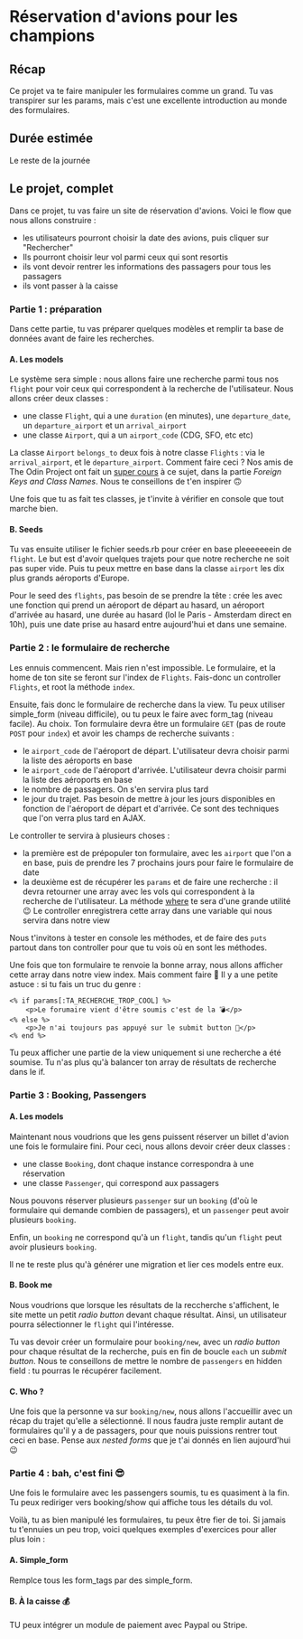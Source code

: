 # Réservation d'avions pour les champions
## Récap
Ce projet va te faire manipuler les formulaires comme un grand. Tu vas transpirer sur les params, mais c'est une excellente introduction au monde des formulaires.

## Durée estimée
Le reste de la journée

## Le projet, complet
Dans ce projet, tu vas faire un site de réservation d'avions. Voici le flow que nous allons construire :

- les utilisateurs pourront choisir la date des avions, puis cliquer sur "Rechercher"
- Ils pourront choisir leur vol parmi ceux qui sont resortis
- ils vont devoir rentrer les informations des passagers pour tous les passagers
- ils vont passer à la caisse

### Partie 1 : préparation
Dans cette partie, tu vas préparer quelques modèles et remplir ta base de données avant de faire les recherches.

#### A. Les models

Le système sera simple : nous allons faire une recherche parmi tous nos `flight` pour voir ceux qui correspondent à la recherche de l'utilisateur. Nous allons créer deux classes :

- une classe `Flight`, qui a une `duration` (en minutes), une `departure_date`, un `departure_airport` et un `arrival_airport`
- une classe `Airport`, qui a un `airport_code` (CDG, SFO, etc etc)

La classe `Airport` `belongs_to` deux fois à notre classe `Flights` : via le `arrival_airport`, et le `departure_airport`. Comment faire ceci ? Nos amis de The Odin Project ont fait un [super cours](https://www.theodinproject.com/courses/ruby-on-rails/lessons/active-record-associations) à ce sujet, dans la partie _Foreign Keys and Class Names_. Nous te conseillons de t'en inspirer 🙃

Une fois que tu as fait tes classes, je t'invite à vérifier en console que tout marche bien.

#### B. Seeds
Tu vas ensuite utiliser le fichier seeds.rb pour créer en base pleeeeeeein de `flight`. Le but est d'avoir quelques trajets pour que notre recherche ne soit pas super vide. Puis tu peux mettre en base dans la classe `airport` les dix plus grands aéroports d'Europe.

Pour le seed des `flights`, pas besoin de se prendre la tête : crée les avec une fonction qui prend un aéroport de départ au hasard, un aéroport d'arrivée au hasard, une durée au hasard (lol le Paris - Amsterdam direct en 10h), puis une date prise au hasard entre aujourd'hui et dans une semaine.

### Partie 2 : le formulaire de recherche
Les ennuis commencent. Mais rien n'est impossible. Le formulaire, et la home de ton site se feront sur l'index de `Flights`. Fais-donc un controller `Flights`, et root la méthode `index`.

Ensuite, fais donc le formulaire de recherche dans la view. Tu peux utiliser simple_form (niveau difficile), ou tu peux le faire avec form_tag (niveau facile). Au choix. Ton formulaire devra être un formulaire `GET` (pas de route `POST` pour `index`) et avoir les champs de recherche suivants :

- le `airport_code` de l'aéroport de départ. L'utilisateur devra choisir parmi la liste des aéroports en base
- le `airport_code` de l'aéroport d'arrivée. L'utilisateur devra choisir parmi la liste des aéroports en base
- le nombre de passagers. On s'en servira plus tard
- le jour du trajet. Pas besoin de mettre à jour les jours disponibles en fonction de l'aéroport de départ et d'arrivée. Ce sont des techniques que l'on verra plus tard en AJAX.

Le controller te servira à plusieurs choses :

- la première est de prépopuler ton formulaire, avec les `airport` que l'on a en base, puis de prendre les 7 prochains jours pour faire le formulaire de date
- la deuxième est de récupérer les `params` et de faire une recherche : il devra retourner une array avec les vols qui correspondent à la recherche de l'utilisateur. La méthode [where](http://guides.rubyonrails.org/active_record_querying.html#conditions) te sera d'une grande utilité 😉 Le controller enregistrera cette array dans une variable qui nous servira dans notre view

Nous t'invitons à tester en console les méthodes, et de faire des `puts` partout dans ton controller pour que tu vois où en sont les méthodes.

Une fois que ton formulaire te renvoie la bonne array, nous allons afficher cette array dans notre view index. Mais comment faire 🤔 Il y a une petite astuce : si tu fais un truc du genre :

```erb
<% if params[:TA_RECHERCHE_TROP_COOL] %>
	<p>Le forumaire vient d'être soumis c'est de la 💣</p>
<% else %>
	<p>Je n'ai toujours pas appuyé sur le submit button 🚨</p>
<% end %>
```

Tu peux afficher une partie de la view uniquement si une recherche a été soumise. Tu n'as plus qu'à balancer ton array de résultats de recherche dans le if.

### Partie 3 : Booking, Passengers
#### A. Les models
Maintenant nous voudrions que les gens puissent réserver un billet d'avion une fois le formulaire fini. Pour ceci, nous allons devoir créer deux classes :

- une classe `Booking`, dont chaque instance correspondra à une réservation
- une classe `Passenger`, qui correspond aux passagers

Nous pouvons réserver plusieurs `passenger` sur un `booking` (d'où le formulaire qui demande combien de passagers), et un `passenger` peut avoir plusieurs `booking`.

Enfin, un `booking` ne correspond qu'à un `flight`, tandis qu'un `flight` peut avoir plusieurs `booking`.

Il ne te reste plus qu'à générer une migration et lier ces models entre eux.

#### B. Book me
Nous voudrions que lorsque les résultats de la reccherche s'affichent, le site mette un petit _radio button_ devant chaque résultat. Ainsi, un utilisateur pourra sélectionner le `flight` qui l'intéresse.

Tu vas devoir créer un formulaire pour `booking/new`, avec un _radio button_ pour chaque résultat de la recherche, puis en fin de boucle `each` un _submit button_. Nous te conseillons de mettre le nombre de `passengers` en hidden field : tu pourras le récupérer facilement.

#### C. Who ?
Une fois que la personne va sur `booking/new`, nous allons l'accueillir avec un récap du trajet qu'elle a sélectionné. Il nous faudra juste remplir autant de formulaires qu'il y a de passagers, pour que nouis puissions rentrer tout ceci en base. Pense aux _nested forms_ que je t'ai donnés en lien aujourd'hui 😉


### Partie 4 : bah, c'est fini 😎
Une fois le formulaire avec les passengers soumis, tu es quasiment à la fin. Tu peux rediriger vers booking/show qui affiche tous les détails du vol.

Voilà, tu as bien manipulé les formulaires, tu peux être fier de toi. Si jamais tu t'ennuies un peu trop, voici quelques exemples d'exercices pour aller plus loin : 

#### A. Simple_form
Remplce tous les form_tags par des simple_form.

#### B. À la caisse 💰
TU peux intégrer un module de paiement avec Paypal ou Stripe.